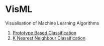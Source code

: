 # VisML
Visualisation of Machine Learning Algorithms

  1. [Prototype Based Classification](https://scakc.github.io/VisML/Prototype%20Classification/index.html)
  2. [K Nearest Neighbour Classification](https://scakc.github.io/VisML/KNN/index.html)
